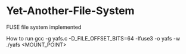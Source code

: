 # Yet-Another-File-System
FUSE file system implemented 


How to run 
gcc -g yafs.c -D_FILE_OFFSET_BITS=64 -lfuse3 -o yafs -w
./yafs  <MOUNT_POINT>

